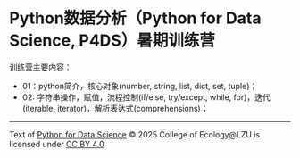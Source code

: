# Python数据分析（Python for Data Science, P4DS）暑期训练营

训练营主要内容：
- 01：python简介，核心对象(number, string, list, dict, set, tuple)；
- 02: 字符串操作，赋值，流程控制(if/else, try/except, while, for)，迭代(iterable, iterator)，解析表达式(comprehensions)；

----------------
Text of <a href="https://github.com/mt1022/p4ds">Python for Data Science</a> © 2025 College of Ecology@LZU is licensed under <a href="https://creativecommons.org/licenses/by/4.0/">CC BY 4.0</a>

